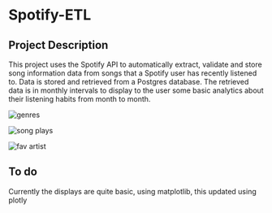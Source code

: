 # Spotify-ETL
## Project Description
This project uses the Spotify API to automatically extract, validate and store song information data from songs that a Spotify user has 
recently listened to. Data is stored and retrieved from a Postgres database. The retrieved data 
is in monthly intervals to display to the user some basic analytics about their listening habits from month to month.


![genres](https://user-images.githubusercontent.com/55677171/172041478-94734740-76ec-4341-b1e4-3e35b3475b97.png)

![song plays](https://user-images.githubusercontent.com/55677171/172041202-24599200-66c8-4689-900f-1df55634b8c4.png)

![fav artist](https://user-images.githubusercontent.com/55677171/172041283-f7f6fd0c-9129-485b-953c-9dd015be6822.png)

## To do
Currently the displays are quite basic, using matplotlib, this updated using plotly
